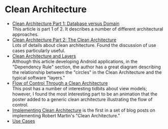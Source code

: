 # Clean Architecture

- [Clean Architecture Part 1: Database versus Domain](https://crosp.net/blog/software-architecture/clean-architecture-part-1-databse-vs-domain/)<br />
    This article is part 1 of 2. It describes a number of different architectural approaches.
- [Clean Architecture Part 2: The Clean Architecture](https://crosp.net/blog/software-architecture/clean-architecture-part-2-the-clean-architecture/)<br />
    Lots of details about clean architecture. Found the discussion of use cases particularly useful.
- [Clean Architecture and Layers](https://proandroiddev.com/clean-architecture-data-flow-dependency-rule-615ffdd79e29)<br/>
    Although this article developing Android applications, in the "Dependency Rule" section, the author has a great diagram describing the relationship between the "circles" in the Clean Architecture and the typical software "layers."
- [Flow of Control Through a Clean Architecture](https://softwareengineering.stackexchange.com/questions/380251/clean-architecture-what-is-the-view-model)<br/>
    This post has a number of interesting tidbits about view models; however, I found the most interesting part to be an animation that the poster added to a generic clean architecture illustrating the flow of control.
- [Implementing Clean Architecture](http://www.plainionist.net/Implementing-Clean-Architecture/) is the first in a set of blog posts on implementing Robert Martin's "Clean Architecture."
- [Use Cases](./use-cases)
